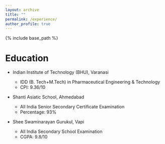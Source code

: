 ```yaml
---
layout: archive
title: ""
permalink: /experience/
author_profile: true
---
```


{% include base_path %}

Education
======
* Indian Institute of Technology (BHU), Varanasi
  * IDD (B. Tech+M.Tech) in Pharmaceutical Engineering & Technology
  * CPI: 9.36/10
    
* Shanti Asiatic School, Ahmedabad
  * All India Senior Secondary Certificate Examination
  * Percentage: 93%
    
* Shee Swaminarayan Gurukul, Vapi
  * All India Secondary School Examination
  * CGPA: 9.8/10


